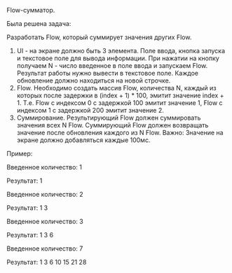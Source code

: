 Flow-сумматор. 

Была решена задача:

Разработать Flow, который суммирует значения других Flow.
1. UI - на экране должно быть 3 элемента. Поле ввода, кнопка запуска и текстовое поле для вывода информации. При нажатии на кнопку получаем N - число введенное в поле ввода и запускаем Flow. Результат работы нужно вывести в текстовое поле. Каждое обновление должно находиться на новой строчке.
2. Flow. Необходимо создать массив Flow<Int>, количества N, каждый из которых после задержки в (index + 1) * 100, эмитит значение index + 1. Т.е. Flow с индексом 0 с задержкой 100 эмитит значение 1, Flow с индексом 1 с задержкой 200 эмитит значение 2.
3. Суммирование. Результирующий Flow должен суммировать значения всех N Flow. Суммирующий Flow должен возвращать значение после обновления каждого из N Flow.
Важно: Значение на экране должно добавляться каждые 100мс.

Пример:


Введенное количество: 1

Результат: 1


Введенное количество: 2

Результат: 1 3


Введенное количество: 3

Результат: 1 3 6


Введенное количество: 7

Результат: 1 3 6 10 15 21 28
